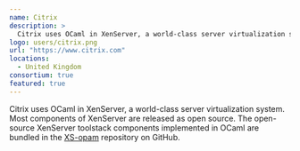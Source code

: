 ```yaml
---
name: Citrix
description: > 
  Citrix uses OCaml in XenServer, a world-class server virtualization system.
logo: users/citrix.png
url: "https://www.citrix.com"
locations: 
  - United Kingdom
consortium: true
featured: true
---
```


Citrix uses OCaml in XenServer, a world-class server virtualization system. Most components of XenServer are released as open source. The open-source XenServer toolstack components implemented in OCaml are bundled in the [XS-opam](https://github.com/xapi-project/xs-opam) repository on GitHub.

